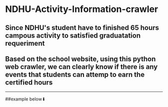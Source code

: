 # NDHU-Activity-Information-crawler
## Since NDHU's student have to finished 65 hours campous activity to satisfied graduatation requeriment<br></br>Based on the school website, using this python web crawler, we can clearly know if there is any events that students can attemp to earn the certified hours
---
##example below⬇
